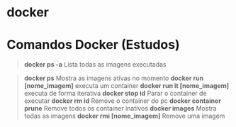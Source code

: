 # docker


# **Comandos Docker (Estudos)**


> **docker ps -a** Lista todas as imagens executadas

> **docker ps** Mostra as imagens ativas no momento
> **docker run [nome_imagem]** executa um container
> **docker run it [nome_imagem]** executa de forma iterativa
> **docker stop id** Parar o container de executar
> **docker rm  id** Remove o container do pc
> **docker container prune** Remove todos os container inativos
> **docker images** Mostra todas as imagens 
> **docker rmi [nome_imagem]** Remove uma imagem